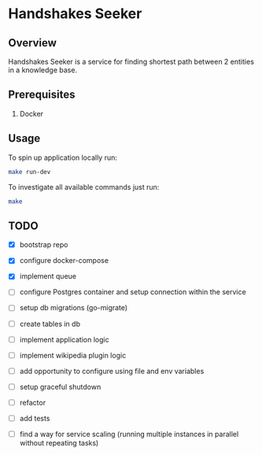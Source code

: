 # Handshakes Seeker

## Overview

Handshakes Seeker is a service for finding shortest path between 2 entities in a knowledge base.

## Prerequisites

1. Docker

## Usage

To spin up application locally run:

```bash
make run-dev
```

To investigate all available commands just run:

```bash
make
```

## TODO

- [x] bootstrap repo
- [x] configure docker-compose
- [x] implement queue
- [ ] configure Postgres container and setup connection within the service
- [ ] setup db migrations (go-migrate)
- [ ] create tables in db
- [ ] implement application logic
- [ ] implement wikipedia plugin logic
- [ ] add opportunity to configure using file and env variables
- [ ] setup graceful shutdown
- [ ] refactor
- [ ] add tests
- [ ] find a way for service scaling (running multiple instances in parallel without repeating tasks)

